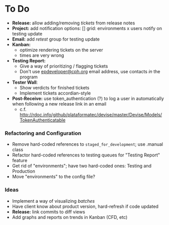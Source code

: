 # To Do

 - **Release:** allow adding/removing _tickets_ from release notes
 - **Project:** add notification options: [] grid: environments x users notify on testing update
 - **Email:** add _retest_ group for testing update
 - **Kanban:**
   - optimize rendering tickets on the server
   - times are very wrong
 - **Testing Report:**
   - Give a way of prioritizing / flagging tickets
   - Don't use epdeveloper@cph.org email address, use contacts _in_ the program
 - **Tester Wall**:
   - Show verdicts for finished tickets
   - Implement tickets accordian-style
 - **Post-Receive:** use token_authentication (?) to log a user in automatically when following a new release link in an email
   - c.f. http://rdoc.info/github/plataformatec/devise/master/Devise/Models/TokenAuthenticatable

### Refactoring and Configuration

 - Remove hard-coded references to `staged_for_development`; use .manual class
 - Refactor hard-coded references to testing queues for "Testing Report" feature
 - Get rid of "environments"; have two hard-coded ones: Testing and Production
 - Move "environments" to the config file?

### Ideas

 - Implement a way of visualizing _batches_
 - Have client know about product version, hard-refresh if code updated
 - **Release:** link commits to diff views
 - Add graphs and reports on trends in Kanban (CFD, etc)


